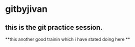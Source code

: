 # gitbyjivan
## this is the git practice session. 
**this another good trainin which i have stated doing here **
